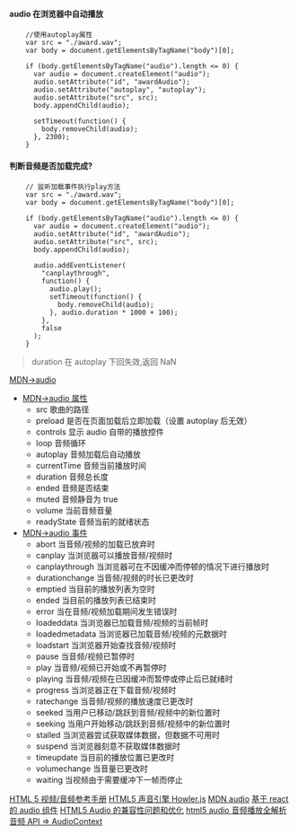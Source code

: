 #### audio 在浏览器中自动播放

```
    //使用autoplay属性
    var src = "./award.wav";
    var body = document.getElementsByTagName("body")[0];

    if (body.getElementsByTagName("audio").length <= 0) {
      var audio = document.createElement("audio");
      audio.setAttribute("id", "awardAudio");
      audio.setAttribute("autoplay", "autoplay");
      audio.setAttribute("src", src);
      body.appendChild(audio);

      setTimeout(function() {
        body.removeChild(audio);
      }, 2300);
    }

```

#### 判断音频是否加载完成?

```
    // 监听加载事件执行play方法
    var src = "./award.wav";
    var body = document.getElementsByTagName("body")[0];

    if (body.getElementsByTagName("audio").length <= 0) {
      var audio = document.createElement("audio");
      audio.setAttribute("id", "awardAudio");
      audio.setAttribute("src", src);
      body.appendChild(audio);

      audio.addEventListener(
        "canplaythrough",
        function() {
          audio.play();
          setTimeout(function() {
            body.removeChild(audio);
          }, audio.duration * 1000 + 100);
        },
        false
      );
    }
```

> duration 在 autoplay 下回失效,返回 NaN

[MDN->audio](https://developer.mozilla.org/zh-CN/docs/Web/HTML/Element/audio)

- [MDN->audio 属性](https://developer.mozilla.org/zh-CN/docs/Web/HTML/Element/audio)
  - src 歌曲的路径
  - preload 是否在页面加载后立即加载（设置 autoplay 后无效）
  - controls 显示 audio 自带的播放控件
  - loop 音频循环
  - autoplay 音频加载后自动播放
  - currentTime 音频当前播放时间
  - duration 音频总长度
  - ended 音频是否结束
  - muted 音频静音为 true
  - volume 当前音频音量
  - readyState 音频当前的就绪状态
- [MDN->audio 事件](https://developer.mozilla.org/en-US/docs/Web/Guide/Events/Media_events)
  - abort 当音频/视频的加载已放弃时
  - canplay 当浏览器可以播放音频/视频时
  - canplaythrough 当浏览器可在不因缓冲而停顿的情况下进行播放时
  - durationchange 当音频/视频的时长已更改时
  - emptied 当目前的播放列表为空时
  - ended 当目前的播放列表已结束时
  - error 当在音频/视频加载期间发生错误时
  - loadeddata 当浏览器已加载音频/视频的当前帧时
  - loadedmetadata 当浏览器已加载音频/视频的元数据时
  - loadstart 当浏览器开始查找音频/视频时
  - pause 当音频/视频已暂停时
  - play 当音频/视频已开始或不再暂停时
  - playing 当音频/视频在已因缓冲而暂停或停止后已就绪时
  - progress 当浏览器正在下载音频/视频时
  - ratechange 当音频/视频的播放速度已更改时
  - seeked 当用户已移动/跳跃到音频/视频中的新位置时
  - seeking 当用户开始移动/跳跃到音频/视频中的新位置时
  - stalled 当浏览器尝试获取媒体数据，但数据不可用时
  - suspend 当浏览器刻意不获取媒体数据时
  - timeupdate 当目前的播放位置已更改时
  - volumechange 当音量已更改时
  - waiting 当视频由于需要缓冲下一帧而停止

[HTML 5 视频/音频参考手册](http://www.w3school.com.cn/html5/html5_ref_audio_video_dom.asp)
[HTML5 声音引擎 Howler.js](https://github.com/goldfire/howler.js)
[MDN audio](https://developer.mozilla.org/zh-CN/docs/Web/HTML/Element/audio)
[基于 react 的 audio 组件](https://segmentfault.com/a/1190000007770098)
[HTML5 Audio 的兼容性问题和优化](https://www.codercto.com/a/44412.html)
[html5 audio 音频播放全解析](https://www.cnblogs.com/leinov/p/3896772.html)
[音频 API => AudioContext](https://www.jianshu.com/p/ee1ad766d8a7)
